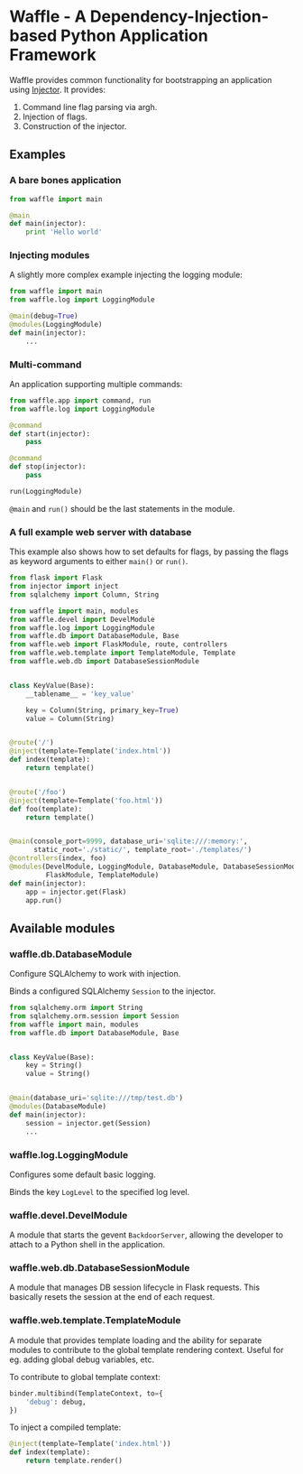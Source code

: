 # Waffle - A Dependency-Injection-based Python Application Framework

Waffle provides common functionality for bootstrapping an application using [Injector](https://github.com/alecthomas/injector). It provides:

1. Command line flag parsing via argh.
2. Injection of flags.
3. Construction of the injector.

## Examples

### A bare bones application

```python
from waffle import main

@main
def main(injector):
    print 'Hello world'
```

### Injecting modules

A slightly more complex example injecting the logging module:

```python
from waffle import main
from waffle.log import LoggingModule

@main(debug=True)
@modules(LoggingModule)
def main(injector):
    ...
```

### Multi-command

An application supporting multiple commands:

```python
from waffle.app import command, run
from waffle.log import LoggingModule

@command
def start(injector):
    pass

@command
def stop(injector):
    pass

run(LoggingModule)
```

`@main` and `run()` should be the last statements in the module.

### A full example web server with database

This example also shows how to set defaults for flags, by passing the flags as keyword arguments to either `main()` or `run()`.


```python
from flask import Flask
from injector import inject
from sqlalchemy import Column, String

from waffle import main, modules
from waffle.devel import DevelModule
from waffle.log import LoggingModule
from waffle.db import DatabaseModule, Base
from waffle.web import FlaskModule, route, controllers
from waffle.web.template import TemplateModule, Template
from waffle.web.db import DatabaseSessionModule


class KeyValue(Base):
    __tablename__ = 'key_value'

    key = Column(String, primary_key=True)
    value = Column(String)


@route('/')
@inject(template=Template('index.html'))
def index(template):
    return template()


@route('/foo')
@inject(template=Template('foo.html'))
def foo(template):
    return template()


@main(console_port=9999, database_uri='sqlite:///:memory:',
      static_root='./static/', template_root='./templates/')
@controllers(index, foo)
@modules(DevelModule, LoggingModule, DatabaseModule, DatabaseSessionModule,
         FlaskModule, TemplateModule)
def main(injector):
    app = injector.get(Flask)
    app.run()

```

## Available modules

### waffle.db.DatabaseModule

Configure SQLAlchemy to work with injection.

Binds a configured SQLAlchemy `Session` to the injector.

```python
from sqlalchemy.orm import String
from sqlalchemy.orm.session import Session
from waffle import main, modules
from waffle.db import DatabaseModule, Base


class KeyValue(Base):
    key = String()
    value = String()


@main(database_uri='sqlite:///tmp/test.db')
@modules(DatabaseModule)
def main(injector):
    session = injector.get(Session)
    ...
```

### waffle.log.LoggingModule

Configures some default basic logging.

Binds the key `LogLevel` to the specified log level.

### waffle.devel.DevelModule

A module that starts the gevent `BackdoorServer`, allowing the developer to attach to a Python shell in the application.

### waffle.web.db.DatabaseSessionModule

A module that manages DB session lifecycle in Flask requests. This basically resets the session at the end of each request.

### waffle.web.template.TemplateModule

A module that provides template loading and the ability for separate modules to contribute to the global template rendering context. Useful for eg. adding global debug variables, etc.

To contribute to global template context:

```python
binder.multibind(TemplateContext, to={
    'debug': debug,
})
```

To inject a compiled template:

```python
@inject(template=Template('index.html'))
def index(template):
    return template.render()
```
